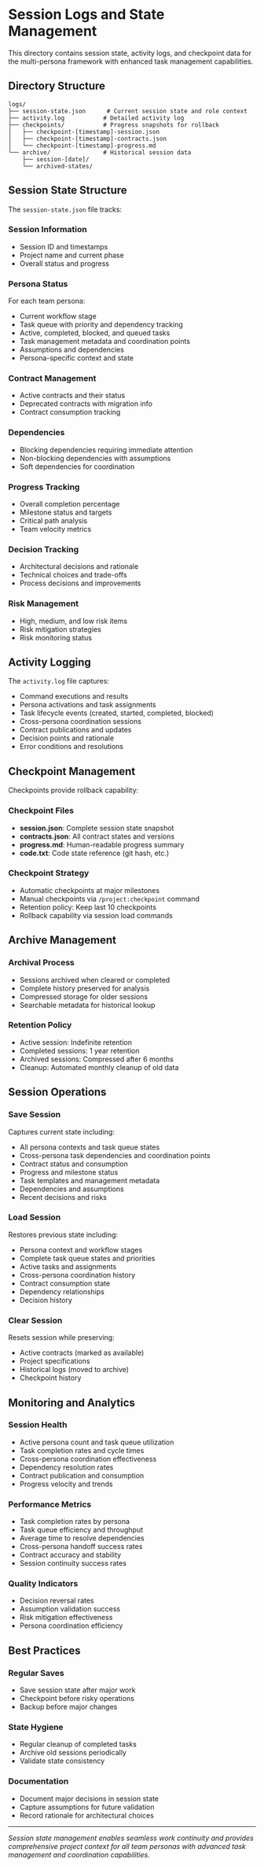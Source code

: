 # Session Logs and State Management

This directory contains session state, activity logs, and checkpoint data for the multi-persona framework with enhanced task management capabilities.

## Directory Structure

```
logs/
├── session-state.json      # Current session state and role context
├── activity.log           # Detailed activity log
├── checkpoints/           # Progress snapshots for rollback
│   ├── checkpoint-[timestamp]-session.json
│   ├── checkpoint-[timestamp]-contracts.json
│   └── checkpoint-[timestamp]-progress.md
└── archive/               # Historical session data
    ├── session-[date]/
    └── archived-states/
```

## Session State Structure

The `session-state.json` file tracks:

### Session Information
- Session ID and timestamps
- Project name and current phase
- Overall status and progress

### Persona Status
For each team persona:
- Current workflow stage
- Task queue with priority and dependency tracking
- Active, completed, blocked, and queued tasks
- Task management metadata and coordination points
- Assumptions and dependencies
- Persona-specific context and state

### Contract Management
- Active contracts and their status
- Deprecated contracts with migration info
- Contract consumption tracking

### Dependencies
- Blocking dependencies requiring immediate attention
- Non-blocking dependencies with assumptions
- Soft dependencies for coordination

### Progress Tracking
- Overall completion percentage
- Milestone status and targets
- Critical path analysis
- Team velocity metrics

### Decision Tracking
- Architectural decisions and rationale
- Technical choices and trade-offs
- Process decisions and improvements

### Risk Management
- High, medium, and low risk items
- Risk mitigation strategies
- Risk monitoring status

## Activity Logging

The `activity.log` file captures:
- Command executions and results
- Persona activations and task assignments
- Task lifecycle events (created, started, completed, blocked)
- Cross-persona coordination sessions
- Contract publications and updates
- Decision points and rationale
- Error conditions and resolutions

## Checkpoint Management

Checkpoints provide rollback capability:

### Checkpoint Files
- **session.json**: Complete session state snapshot
- **contracts.json**: All contract states and versions
- **progress.md**: Human-readable progress summary
- **code.txt**: Code state reference (git hash, etc.)

### Checkpoint Strategy
- Automatic checkpoints at major milestones
- Manual checkpoints via `/project:checkpoint` command
- Retention policy: Keep last 10 checkpoints
- Rollback capability via session load commands

## Archive Management

### Archival Process
- Sessions archived when cleared or completed
- Complete history preserved for analysis
- Compressed storage for older sessions
- Searchable metadata for historical lookup

### Retention Policy
- Active session: Indefinite retention
- Completed sessions: 1 year retention
- Archived sessions: Compressed after 6 months
- Cleanup: Automated monthly cleanup of old data

## Session Operations

### Save Session
Captures current state including:
- All persona contexts and task queue states
- Cross-persona task dependencies and coordination points
- Contract status and consumption
- Progress and milestone status
- Task templates and management metadata
- Dependencies and assumptions
- Recent decisions and risks

### Load Session
Restores previous state including:
- Persona context and workflow stages
- Complete task queue states and priorities
- Active tasks and assignments
- Cross-persona coordination history
- Contract consumption state
- Dependency relationships
- Decision history

### Clear Session
Resets session while preserving:
- Active contracts (marked as available)
- Project specifications
- Historical logs (moved to archive)
- Checkpoint history

## Monitoring and Analytics

### Session Health
- Active persona count and task queue utilization
- Task completion rates and cycle times
- Cross-persona coordination effectiveness
- Dependency resolution rates
- Contract publication and consumption
- Progress velocity and trends

### Performance Metrics
- Task completion rates by persona
- Task queue efficiency and throughput
- Average time to resolve dependencies
- Cross-persona handoff success rates
- Contract accuracy and stability
- Session continuity success rates

### Quality Indicators
- Decision reversal rates
- Assumption validation success
- Risk mitigation effectiveness
- Persona coordination efficiency

## Best Practices

### Regular Saves
- Save session state after major work
- Checkpoint before risky operations
- Backup before major changes

### State Hygiene
- Regular cleanup of completed tasks
- Archive old sessions periodically
- Validate state consistency

### Documentation
- Document major decisions in session state
- Capture assumptions for future validation
- Record rationale for architectural choices

---

*Session state management enables seamless work continuity and provides comprehensive project context for all team personas with advanced task management and coordination capabilities.*